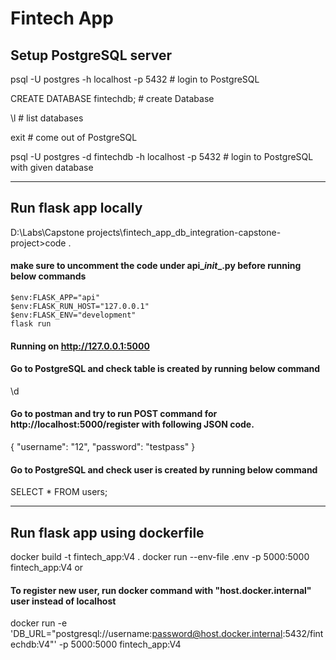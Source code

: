 # Fintech App

## Setup PostgreSQL server

psql -U postgres -h localhost -p 5432                   # login to PostgreSQL

CREATE DATABASE fintechdb;                              # create Database

\l                                                      # list databases

exit                                                    # come out of PostgreSQL

psql -U postgres -d fintechdb -h localhost -p 5432      # login to PostgreSQL with given database

-------------------------------------------------------------------------------------------------------

## Run flask app locally
D:\Labs\Capstone projects\fintech_app_db_integration-capstone-project>code .

#### make sure to uncomment the code under api\__init__.py before running below commands
	$env:FLASK_APP="api"  
	$env:FLASK_RUN_HOST="127.0.0.1"    
	$env:FLASK_ENV="development"   
	flask run

#### Running on http://127.0.0.1:5000
#### Go to PostgreSQL and check table is created by running below command 
\d

#### Go to postman and try to run POST command for http://localhost:5000/register with following JSON code.
{
  "username": "12",
  "password": "testpass"
}

#### Go to PostgreSQL and check user is created by running below command
SELECT * FROM users;

------------------------------------
## Run flask app using dockerfile

docker build -t fintech_app:V4 .
docker run --env-file .env -p 5000:5000 fintech_app:V4
or
#### To register new user, run docker command with "host.docker.internal" user instead of localhost

docker run -e 'DB_URL="postgresql://username:password@host.docker.internal:5432/fintechdb:V4"' -p 5000:5000 fintech_app:V4









